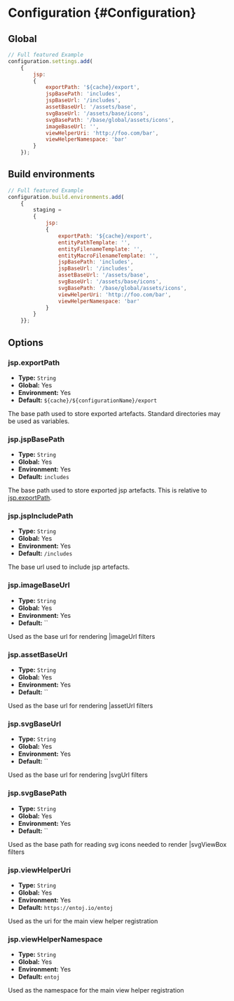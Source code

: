 # Configuration {#Configuration}

## Global

```javascript
// Full featured Example
configuration.settings.add(
    {
        jsp:
        {
            exportPath: '${cache}/export',
            jspBasePath: 'includes',
            jspBaseUrl: '/includes',
            assetBaseUrl: '/assets/base',
            svgBaseUrl: '/assets/base/icons',
            svgBasePath: '/base/global/assets/icons',
            imageBaseUrl: '',
            viewHelperUri: 'http://foo.com/bar',
            viewHelperNamespace: 'bar'
        }
    });
```


## Build environments

```javascript
// Full featured Example
configuration.build.environments.add(
    {
        staging =
        {
	        jsp:
	        {
                exportPath: '${cache}/export',
                entityPathTemplate: '',
                entityFilenameTemplate: '',
                entityMacroFilenameTemplate: '',
                jspBasePath: 'includes',
                jspBaseUrl: '/includes',
                assetBaseUrl: '/assets/base',
                svgBaseUrl: '/assets/base/icons',
                svgBasePath: '/base/global/assets/icons',
                viewHelperUri: 'http://foo.com/bar',
                viewHelperNamespace: 'bar'
            }
        }
	}};
```


## Options

### jsp.exportPath

* **Type:** `String`
* **Global:** Yes
* **Environment:** Yes
* **Default:** `${cache}/${configurationName}/export`

The base path used to store exported artefacts. Standard directories may be used as variables.


### jsp.jspBasePath

* **Type:** `String`
* **Global:** Yes
* **Environment:** Yes
* **Default:** `includes`

The base path used to store exported jsp artefacts. This is relative to [jsp.exportPath](#jsp.exportPath).


### jsp.jspIncludePath

* **Type:** `String`
* **Global:** Yes
* **Environment:** Yes
* **Default:** `/includes`

The base url used to include jsp artefacts.


### jsp.imageBaseUrl

* **Type:** `String`
* **Global:** Yes
* **Environment:** Yes
* **Default:** ``

Used as the base url for rendering |imageUrl filters


### jsp.assetBaseUrl

* **Type:** `String`
* **Global:** Yes
* **Environment:** Yes
* **Default:** ``

Used as the base url for rendering |assetUrl filters


### jsp.svgBaseUrl

* **Type:** `String`
* **Global:** Yes
* **Environment:** Yes
* **Default:** ``

Used as the base url for rendering |svgUrl filters


### jsp.svgBasePath

* **Type:** `String`
* **Global:** Yes
* **Environment:** Yes
* **Default:** ``

Used as the base path for reading svg icons needed to render |svgViewBox filters


### jsp.viewHelperUri

* **Type:** `String`
* **Global:** Yes
* **Environment:** Yes
* **Default:** `https://entoj.io/entoj`

Used as the uri for the main view helper registration


### jsp.viewHelperNamespace

* **Type:** `String`
* **Global:** Yes
* **Environment:** Yes
* **Default:** `entoj`

Used as the namespace for the main view helper registration
